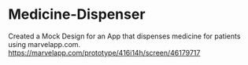 # Medicine-Dispenser

Created a Mock Design for an App that dispenses medicine for patients using marvelapp.com.
https://marvelapp.com/prototype/416i14h/screen/46179717
